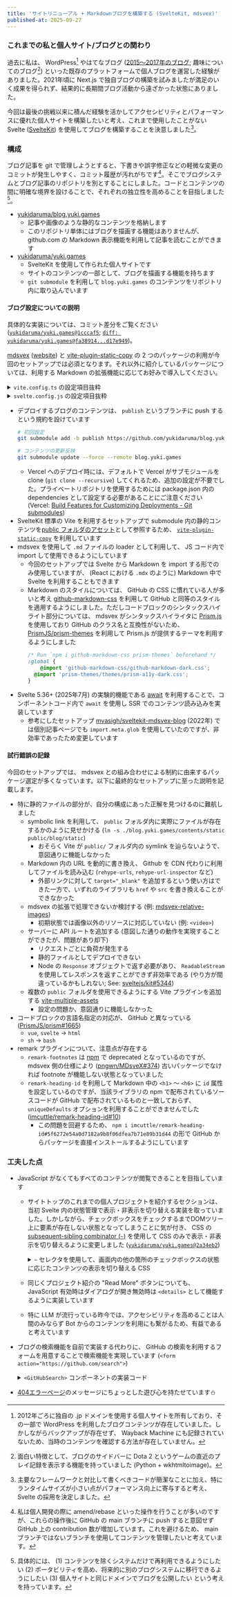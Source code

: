 ```yaml
---
title: 'サイトリニューアル + Markdownブログを構築する (SvelteKit, mdsvex)'
published-at: 2025-09-27
---
```


### これまでの私と個人サイト/ブログとの関わり
過去に私は、 WordPress[^1] やはてなブログ ([2015～2017年のブログ](https://dota2yukidaruman.hatenablog.com/); 趣味についてのブログ[^2]) といった既存のプラットフォームで個人ブログを運営した経験がありました。2021年頃に Next.js で独自ブログの構築を試みましたが満足のいく成果を得られず、結果的に長期間ブログ活動から遠ざかった状態にありました。

今回は最後の挑戦以来に積んだ経験を活かしてアクセシビリティとパフォーマンスに優れた個人サイトを構築したいと考え、これまで使用したことがない Svelte ([SvelteKit](https://svelte.dev/docs/kit/introduction)) を使用してブログを構築することを決意しました[^3]。

[^1]: 2012年ごろに独自の .jp ドメインを使用する個人サイトを所有しており、その一部で WordPress を利用したブログコンテンツが存在していました。しかしながらバックアップが存在せず、 Wayback Machine にも記録されていないため、当時のコンテンツを確認する方法が存在していません。
[^2]: 面白い特徴として、ブログのサイドバーに Dota 2 というゲームの直近のプレイ記録を表示する機能を持っていました (Python + wkhtmltoimage)。
[^3]: 主要なフレームワークと対比して書くべきコードが簡潔なことに加え、特にランタイムサイズが小さい点がパフォーマンス向上に寄与すると考え、 Svelte の採用を決定しました。

### 構成
ブログ記事を git で管理しようとすると、下書きや誤字修正などの軽微な変更のコミットが発生しやすく、コミット履歴が汚れがちです[^4]。そこでブログシステムとブログ記事のリポジトリを別とすることにしました。コードとコンテンツの間に明確な境界を設けることで、それぞれの独立性を高めることを目指しました[^5]。

- [yukidaruma/blog.yuki.games](https://github.com/yukidaruma/blog.yuki.games)
  - 記事や画像のような静的なコンテンツを格納します
  - このリポジトリ単体にはブログを描画する機能はありませんが、 github.com の Markdown 表示機能を利用して記事を読むことができます
- [yukidaruma/yuki.games](https://github.com/yukidaruma/yuki.games)
  - SvelteKit を使用して作られた個人サイトです
  - サイトのコンテンツの一部として、ブログを描画する機能を持ちます
  - `git submodule` を利用して `blog.yuki.games` のコンテンツをリポジトリ内に取り込んでいます

[^4]: 私は個人開発の際に amend/rebase といった操作を行うことが多いのですが、これらの操作後に GitHub の main ブランチに push すると意図せず GitHub 上の contribution 数が増加しています。これを避けるため、 main ブランチではないブランチを使用してコンテンツを管理したいと考えています。
[^5]: 具体的には、 (1) コンテンツを除くシステムだけで再利用できるようにしたい (2) ポータビリティを高め、将来的に別のブログシステムに移行できるようにしたい (3) 個人サイトと同じドメインでブログを公開したい という考えを持っています。

#### ブログ設定についての説明
具体的な実装については、コミット差分をご覧ください ([`yukidaruma/yuki.games@1cccaf5`](https://github.com/yukidaruma/yuki.games/commit/1cccaf5721f2c6281495f625479c0ffafcd7adfb); [`diff: yukidaruma/yuki.games@fa38914...d17e949`](https://github.com/yukidaruma/yuki.games/compare/abd198f0b4a8dbaeac26d00805a005459c56e8de...d17e94925251f1074f6df784274e62e589927214))。

[mdsvex](https://www.npmjs.com/package/mdsvex) ([website](https://mdsvex.pngwn.io/)) と [vite-plugin-static-copy](https://www.npmjs.com/package/vite-plugin-static-copy) の 2 つのパッケージの利用が今回のセットアップでは必須となります。それ以外に紹介しているパッケージについては、利用する Markdown の拡張機能に応じてお好みで導入してください。

<details>
<summary><code>vite.config.ts</code> の設定項目抜粋</summary>

```ts
// vite.config.ts
import { sveltekit } from '@sveltejs/kit/vite';
import { defineConfig } from 'vite';
import { viteStaticCopy } from 'vite-plugin-static-copy';

export default defineConfig({
  plugins: [
    // submodule のフォルダ内の静的コンテンツを public フォルダに存在するかのように扱う
    // (dev サーバーの実行時・ build 時にファイルのコピーを行う)
    viteStaticCopy({
      targets: [{ src: 'blog.yuki.games/contents/static/**/*', dest: 'blog/static' }]
    }),
    sveltekit()
  ],
  server: {
    fs: {
      allow: ['blog.yuki.games'] // submodule のフォルダから import できるよう、許可リストに追加する
    }
  }
});
```
</details>

<details>
<summary><code>svelte.config.js</code> の設定項目抜粋</summary>

```js
import { mdsvex } from 'mdsvex';
import remarkFootnotes from 'remark-footnotes';
import remarkHeadingId from 'remark-heading-id';

// svelte.config.js
export default {
  extensions: ['.svelte', '.md', '.svx'], // ブログコンテンツで使用される拡張子を記述する
  preprocess: [
    mdsvex({
      extensions: ['.md', '.svx'], // (同上) ブログコンテンツで使用される拡張子を記述する
      remarkPlugins: [
        // TOC を使用する場合のみ; uniqueDefaults は見出しの文字列に重複が存在するとき必要
        // ※ npm からインストールすると uniqueDefaults を使用できない
        [remarkHeadingId, { defaults: true, uniqueDefaults: true }],
        remarkFootnotes // 脚注 (`[^1](...)`) を使用する場合のみ
      ],
      rehypePlugins: [toc] // TOC を使用する場合のみ
    })
  ],
  compilerOptions: {
    experimental: {
      async: true // https://svelte.dev/docs/svelte/await-expressions
    }
  }
};
```
</details>

- デプロイするブログのコンテンツは、 `publish` というブランチに push するという規約を設けています
  ```bash
  # 初回設定
  git submodule add -b publish https://github.com/yukidaruma/blog.yuki.games

  # コンテンツの更新反映
  git submodule update --force --remote blog.yuki.games
  ```
  - Vercel へのデプロイ時には、デフォルトで Vercel がサブモジュールを clone (`git clone --recursive`) してくれるため、追加の設定が不要でした。プライベートリポジトリを使用するためには package.json 内の dependencies として設定する必要があることにご注意ください (Vercel: [Build Features for Customizing Deployments - Git submodules](https://vercel.com/docs/builds/build-features#git-submodules))
- SvelteKit 標準の Vite を利用するセットアップで submodule 内の静的コンテンツを[public フォルダのアセット](https://vite.dev/guide/assets.html#the-public-directory)として参照するため、 [`vite-plugin-static-copy`](https://www.npmjs.com/package/vite-plugin-static-copy) を利用しています
- mdsvex を使用して `.md` ファイルの loader として利用して、 JS コード内で import して使用できるようにしています
  - 今回のセットアップでは Svelte から Markdown を import する形でのみ使用していますが、 (React における `.mdx` のように) Markdown 中で Svelte を利用することもできます
  - Markdown のスタイルについては、 GitHub の CSS に慣れている人が多いと考え [github-markdown-css](https://github.com/sindresorhus/github-markdown-css) を利用して GitHub と同等のスタイルを適用するようにしました。ただしコードブロックのシンタックスハイライト部分については、 mdsvex がシンタックスハイライタに [Prism.js](https://prismjs.com/) を使用しており GitHub のクラス名と互換性がないため、 [PrismJS/prism-themes](https://github.com/PrismJS/prism-themes) を利用して Prism.js が提供するテーマを利用するようにしました
    ```css
    /* Run `npm i github-markdown-css prism-themes` beforehand */
    :global {
  		@import 'github-markdown-css/github-markdown-dark.css';
      @import 'prism-themes/themes/prism-a11y-dark.css';
    }
    ```
- Svelte 5.36+ (2025年7月) の実験的機能である [await](https://svelte.dev/docs/svelte/await-expressions) を利用することで、コンポーネントコード内で `await` を使用し SSR でのコンテンツ読み込みを実装しています
  - 参考にしたセットアップ [mvasigh/sveltekit-mdsvex-blog](https://github.com/mvasigh/sveltekit-mdsvex-blog) (2022年) では個別記事ページでも `import.meta.glob` を使用していたのですが、非効率であったため変更しています

#### 試行錯誤の記録
今回のセットアップでは、 mdsvex との組み合わせによる制約に由来するパッケージ選定が多くなっています。以下に最終的なセットアップに至った説明を記載します。

- 特に静的ファイルの部分が、自分の構成にあった正解を見つけるのに難航しました
  - symbolic link を利用して、 `public` フォルダ内に実際にファイルが存在するかのように見せかける (`ln -s ./blog.yuki.games/contents/static public/blog/static`)
    - おそらく Vite が `public/` フォルダ内の symlink を辿らないようで、意図通りに機能しなかった
  - Markdown 内の URL を動的に書き換え、 Github を CDN 代わりに利用してファイルを読み込む (`rehype-urls`, `rehype-url-inspector` など)
    - 外部リンクに対して `target="_blank"` を追加するという使い方はできた一方で、いずれのライブラリも `href` や `src` を書き換えることができなかった
  - mdsvex の拡張で処理できないか検討する (例: [mdsvex-relative-images](https://github.com/mattjennings/mdsvex-relative-images))
    - 初期状態では画像以外のリソースに対応していない (例: `<video>`)
  - サーバーに API ルートを追加する (意図した通りの動作を実現することができたが、問題があり却下)
    - リクエストごとに負荷が発生する
    - 静的ファイルとしてデプロイできない
    - Node の `Response` オブジェクトで返す必要があり、 `ReadableStream` を使用してレスポンスを返すことができず非効率である (やり方が間違っているかもしれない; See: [sveltejs/kit#5344](https://github.com/sveltejs/kit/issues/5344))
  - 複数の `public` フォルダを使用できるようにする Vite プラグインを追加する [vite-multiple-assets](https://github.com/nguyenbatranvan/vite-multiple-assets)
    - 設定の問題か、意図通りに機能しなかった
- コードブロックの言語名指定の対応が、 GitHub と異なっている ([PrismJS/prism#1665](https://github.com/PrismJS/prism/issues/1665))
  - `vue`, `svelte` -> `html`
  - `sh` -> `bash`
- remark プラグインについて、注意点が存在する
  - `remark-footnotes` は [npm](https://www.npmjs.com/package/remark-footnotes) で deprecated となっているのですが、 mdsvex 側の仕様により ([pngwn/MDsveX#374](https://github.com/pngwn/MDsveX/issues/374)) 古いパッケージでなければ footnote が機能しない状態となっていました
  - `remark-heading-id` を利用して Markdown 中の `<h1>` ～ `<h6>` に `id` 属性を設定しているのですが、当該ライブラリの npm で配布されているソースコードが GitHub で配布されているものと一致しておらず、 `uniqueDefaults` オプションを利用することができませんでした ([imcuttle/remark-heading-id#10](https://github.com/imcuttle/remark-heading-id/issues/10))
    - この問題を回避するため、 `npm i imcuttle/remark-heading-id#5f6272e54a0d7182a9b8f06dfea7b71e89b31d44` の形で GitHub からパッケージを直接インストールするようにしています

### 工夫した点
- JavaScript がなくてもすべてのコンテンツが閲覧できることを目指しています
  - サイトトップのこれまでの個人プロジェクトを紹介するセクションは、当初 Svelte 内の状態管理で表示・非表示を切り替える実装を取っていました。しかしながら、チェックボックスをチェックするまでDOMツリー上に要素が存在しない状態となってしまうことに気が付き、 CSS の [subsequent-sibling combinator (`~`)](https://developer.mozilla.org/en-US/docs/Web/CSS/Subsequent-sibling_combinator) を使用して CSS のみで表示・非表示を切り替えるように変更しました ([`yukidaruma/yuki.games@2a34eb2`](https://github.com/yukidaruma/yuki.games/commit/2a34eb24888e07664bb802b240d8cc6b78ca4e9f))
    <details>
    <summary><code>~</code> セレクタを使用して、画面内の他の箇所のチェックボックスの状態に応じたコンテンツの表示を切り替える CSS</summary>

    ```html
    <style>
      .extra {
        display: none;
      }
      div:has(#show-extra:checked) ~ p.extra {
        display: block;
      }
    </style>

    <div>
      <input type="checkbox" id="show-extra">
      <label for="show-extra">Show extra items</label>
    </div>

    <p>item 1</p>
    <p>item 2</p>
    <p class="extra">extra item 1</p>
    <p class="extra">extra item 2</p>
    <p class="extra">extra item 3</p>
    ```
    </details>
  - 同じくプロジェクト紹介の "Read More" ボタンについても、 JavaScript 有効時はダイアログが開き無効時は `<details>` として機能するように実装しています
  - 特に LLM が流行っている昨今では、アクセシビリティを高めることは人間のみならず Bot からのコンテンツを利用にも繋がるため、有益であると考えています
- ブログの検索機能を自前で実装する代わりに、 GitHub の検索を利用するフォームを用意することで検索機能を実現しています (`<form action="https://github.com/search">`)
  <details>
  <summary><code>&lt;GitHubSearch&gt;</code> コンポーネントの実装コード</summary>

  JavaScript が有効なとき、検索クエリのリポジトリ指定部分 (`repo:blog.yuki.games `) を動的に挿入する実装を行っています。実際のコードでは TypeScript を使用しており、また JS の有効状態による表示の分岐 (FOUC対策) を行っています。

  ```html
  <script>
    let inputValue = $state(`repo:blog.yuki.games `);
    onMount(() => {
      inputValue = '';
    });

    function handleSearch(event) {
      event.preventDefault();
      const form = event.target;
      const formData = new FormData(form);
      const query = formData.get('q');
      const searchUrl = `https://github.com/search?type=code&q=repo:blog.yuki.games+${encodeURIComponent(query)}`;
      window.open(searchUrl, '_blank');
    }
  </script>

  <form
    role="search"
    method="get"
    action="https://github.com/search"
    target="_blank"
    onsubmit={handleSearch}
  >
    <div>
      <label for="search-input">Search on GitHub:</label>
      <input type="hidden" name="type" value="code" />
      <input
        id="search-input"
        type="text"
        name="q"
        placeholder="Search keyword"
        spellcheck={false}
        required
        bind:value={inputValue}
      />
      <button type="submit">Search</button>
  </form>
  ```

  </details>
- [404エラーページ](https://yuki.games/404)のメッセージにちょっとした遊び心を持たせています⛄️
